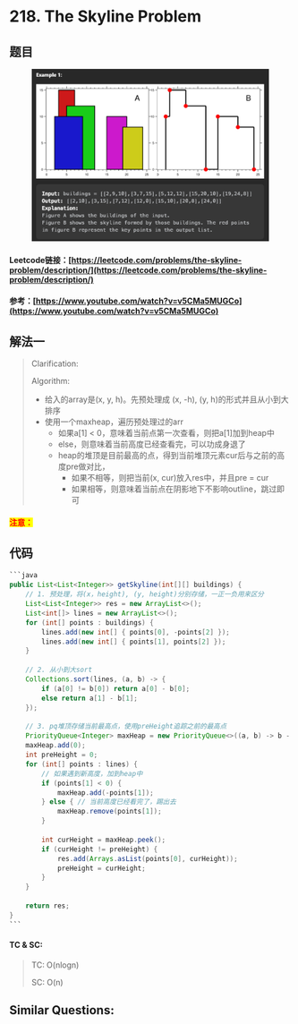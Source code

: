 # 218. The Skyline Problem

## 题目

<figure><img src="../../.gitbook/assets/image (175).png" alt=""><figcaption></figcaption></figure>

#### Leetcode链接：[https://leetcode.com/problems/the-skyline-problem/description/](https://leetcode.com/problems/the-skyline-problem/description/)

#### 参考：[https://www.youtube.com/watch?v=v5CMa5MUGCo](https://www.youtube.com/watch?v=v5CMa5MUGCo)

## 解法一

> Clarification:&#x20;
>
> Algorithm:&#x20;
>
> * 给入的array是(x, y, h)。先预处理成 (x, -h), (y, h)的形式并且从小到大排序
> * 使用一个maxheap，遍历预处理过的arr
>   * 如果a\[1] < 0，意味着当前点第一次查看，则把a\[1]加到heap中
>   * else，则意味着当前高度已经查看完，可以功成身退了
>   * heap的堆顶是目前最高的点，得到当前堆顶元素cur后与之前的高度pre做对比，
>     * 如果不相等，则把当前(x, cur)放入res中，并且pre = cur
>     * 如果相等，则意味着当前点在阴影地下不影响outline，跳过即可

#### <mark style="color:red;">注意：</mark>

## 代码

````java
```java
public List<List<Integer>> getSkyline(int[][] buildings) {
    // 1. 预处理，将(x，height), (y, height)分别存储，一正一负用来区分
    List<List<Integer>> res = new ArrayList<>();
    List<int[]> lines = new ArrayList<>();
    for (int[] points : buildings) {
        lines.add(new int[] { points[0], -points[2] });
        lines.add(new int[] { points[1], points[2] });
    }

    // 2. 从小到大sort
    Collections.sort(lines, (a, b) -> {
        if (a[0] != b[0]) return a[0] - b[0];
        else return a[1] - b[1];
    });

    // 3. pq堆顶存储当前最高点，使用preHeight追踪之前的最高点
    PriorityQueue<Integer> maxHeap = new PriorityQueue<>((a, b) -> b - a);
    maxHeap.add(0);
    int preHeight = 0;
    for (int[] points : lines) {
        // 如果遇到新高度，加到heap中
        if (points[1] < 0) {
            maxHeap.add(-points[1]);
        } else { // 当前高度已经看完了，踢出去
            maxHeap.remove(points[1]);
        }

        int curHeight = maxHeap.peek();
        if (curHeight != preHeight) {
            res.add(Arrays.asList(points[0], curHeight));
            preHeight = curHeight;
        }
    }

    return res;
}
```
````

#### TC & SC:&#x20;

> TC: O(nlogn)
>
> SC: O(n)

## **Similar Questions:**&#x20;
